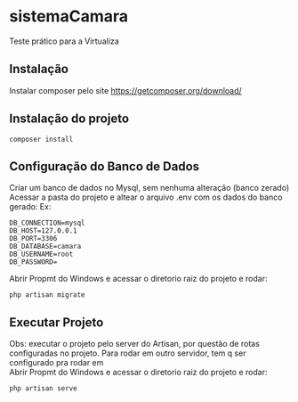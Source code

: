 # sistemaCamara
Teste prático para a Virtualiza

## Instalação 

Instalar composer pelo site https://getcomposer.org/download/

## Instalação do projeto

```
composer install
```

## Configuração do Banco de Dados
Criar um banco de dados no Mysql, sem nenhuma alteração (banco zerado)
Acessar a pasta do projeto e altear o arquivo .env com os dados do banco gerado:
Ex:
```
DB_CONNECTION=mysql
DB_HOST=127.0.0.1
DB_PORT=3306
DB_DATABASE=camara
DB_USERNAME=root
DB_PASSWORD=
```

Abrir Propmt do Windows e acessar o diretorio raiz do projeto e rodar:
```
php artisan migrate
```

## Executar Projeto

Obs: executar o projeto pelo server do Artisan, por questão de rotas configuradas no projeto.
Para rodar em outro servidor, tem q ser configurado pra rodar em \
Abrir Propmt do Windows e acessar o diretorio raiz do projeto e rodar:
```
php artisan serve
```

